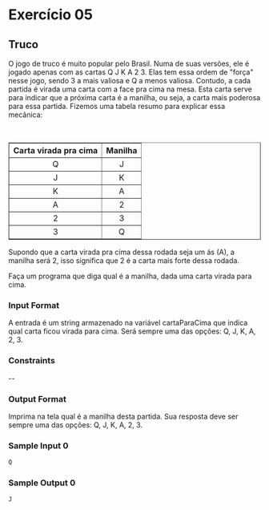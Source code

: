 # Exercício 05

## Truco

O jogo de truco é muito popular pelo Brasil. Numa de suas versões, ele é jogado apenas com as cartas Q J K A 2 3. Elas tem essa ordem de "força" nesse jogo, sendo 3 a mais valiosa e Q a menos valiosa. Contudo, a cada partida é virada uma carta com a face pra cima na mesa. Esta carta serve para indicar que a próxima carta é a manilha, ou seja, a carta mais poderosa para essa partida. Fizemos uma tabela resumo para explicar essa mecânica:

<br>

  <div align="center">
  <table border=1>
            <tr>
                <th>Carta virada pra cima</th>
                <th>Manilha</th>
            </tr>
            <tr>
                <td align="center">Q</td>
                <td align="center">J</a></td>
            </tr>
            <tr>
                <td align="center">J</td>
                <td align="center">K</td>
            </tr>
            <tr>
                <td align="center">K</td>
                <td align="center">A</td>
            </tr>
            <tr>
                <td align="center">A</td>
                <td align="center">2</td>
            </tr>
            <tr>
                <td align="center">2</td>
                <td align="center">3</td>
            </tr>
            <tr>
                <td align="center">3</td>
                <td align="center">Q</td>
            </tr>
        </table>

<div align="Left">

Supondo que a carta virada pra cima dessa rodada seja um ás (A), a manilha será 2, isso significa que 2 é a carta mais forte dessa rodada.

Faça um programa que diga qual é a manilha, dada uma carta virada para cima.

### Input Format

A entrada é um string armazenado na variável cartaParaCima que indica qual carta ficou virada para cima. Será sempre uma das opções: Q, J, K, A, 2, 3.

### Constraints

--

### Output Format

Imprima na tela qual é a manilha desta partida. Sua resposta deve ser sempre uma das opções: Q, J, K, A, 2, 3.

### Sample Input 0

```javascript
Q
```

### Sample Output 0

```javascript
J
```


